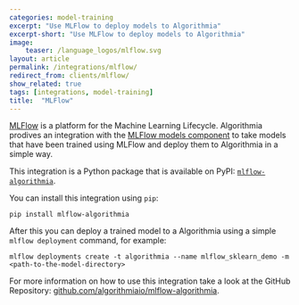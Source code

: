 ```yaml
---
categories: model-training
excerpt: "Use MLFlow to deploy models to Algorithmia"
excerpt-short: "Use MLFlow to deploy models to Algorithmia"
image:
    teaser: /language_logos/mlflow.svg
layout: article
permalink: /integrations/mlflow/
redirect_from: clients/mlflow/
show_related: true
tags: [integrations, model-training]
title:  "MLFlow"
---
```


[MLFlow](https://www.mlflow.org) is a platform for the Machine Learning Lifecycle.
Algorithmia prodives an integration with the [MLFlow models component](https://www.mlflow.org/docs/latest/models.html)
to take models that have been trained using MLFlow and deploy them to Algorithmia in a simple way.

This integration is a Python package that is available on PyPI:
[`mlflow-algorithmia`](https://pypi.org/project/mlflow-algorithmia/).

You can install this integration using `pip`:

```
pip install mlflow-algorithmia
```

After this you can deploy a trained model to a Algorithmia using a simple
`mlflow deployment` command, for example:

```
mlflow deployments create -t algorithmia --name mlflow_sklearn_demo -m <path-to-the-model-directory>
```

For more information on how to use this integration take a look at the GitHub Repository:
[github.com/algorithmiaio/mlflow-algorithmia](https://github.com/algorithmiaio/mlflow-algorithmia).
